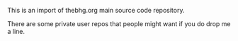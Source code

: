 This is an import of thebhg.org main source code repository.

There are some private user repos that people might want if you do drop me a line.
